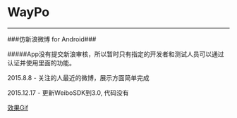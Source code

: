 # WayPo
---
###仿新浪微博 for Android###

#####App没有提交新浪审核，所以暂时只有指定的开发者和测试人员可以通过认证并使用里面的功能。

2015.8.8 - 关注的人最近的微博，展示方面简单完成

2015.12.17 - 更新WeiboSDK到3.0, 代码没有


[效果Gif](#https://github.com/rexcheung/waypo/blob/master/demo.gif)
